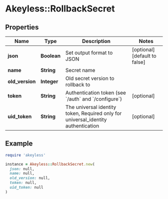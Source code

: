 # Akeyless::RollbackSecret

## Properties

| Name | Type | Description | Notes |
| ---- | ---- | ----------- | ----- |
| **json** | **Boolean** | Set output format to JSON | [optional][default to false] |
| **name** | **String** | Secret name |  |
| **old_version** | **Integer** | Old secret version to rollback to |  |
| **token** | **String** | Authentication token (see &#x60;/auth&#x60; and &#x60;/configure&#x60;) | [optional] |
| **uid_token** | **String** | The universal identity token, Required only for universal_identity authentication | [optional] |

## Example

```ruby
require 'akeyless'

instance = Akeyless::RollbackSecret.new(
  json: null,
  name: null,
  old_version: null,
  token: null,
  uid_token: null
)
```

